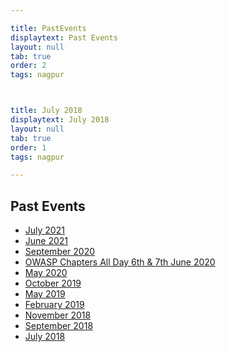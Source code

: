 ```yaml
---

title: PastEvents
displaytext: Past Events
layout: null
tab: true
order: 2
tags: nagpur



title: July 2018
displaytext: July 2018
layout: null
tab: true
order: 1
tags: nagpur

---
```


## Past Events

* <a href="https://github.com/OWASP/www-chapter-nagpur/blob/master/archive/july2021.md">July 2021 </a>
* <a href="https://github.com/OWASP/www-chapter-nagpur/blob/master/archive/june2021.md">June 2021 </a>
* <a href="https://github.com/OWASP/www-chapter-nagpur/blob/master/archive/september2020.md">September 2020 </a>
* <a href="https://github.com/OWASP/www-chapter-nagpur/blob/master/archive/chaptersalldayjune2020.md">OWASP Chapters All Day 6th & 7th June 2020</a>
* <a href="https://github.com/OWASP/www-chapter-nagpur/blob/master/archive/may2020.md" >May 2020 </a>
* <a href="https://github.com/OWASP/www-chapter-nagpur/blob/master/archive/october2019.md">October 2019 </a>
* <a href="https://github.com/OWASP/www-chapter-nagpur/blob/master/archive/may2019.md">May 2019 </a>
* <a href="https://github.com/OWASP/www-chapter-nagpur/blob/master/archive/february2019.md">February 2019 </a>
* <a href="https://github.com/OWASP/www-chapter-nagpur/blob/master/archive/november2018.md">November 2018 </a>
* <a href="https://github.com/OWASP/www-chapter-nagpur/blob/master/archive/september2018.md">September 2018 </a>
* <a href="https://github.com/OWASP/www-chapter-nagpur/blob/master/archive/july2018.md">July 2018 </a>


